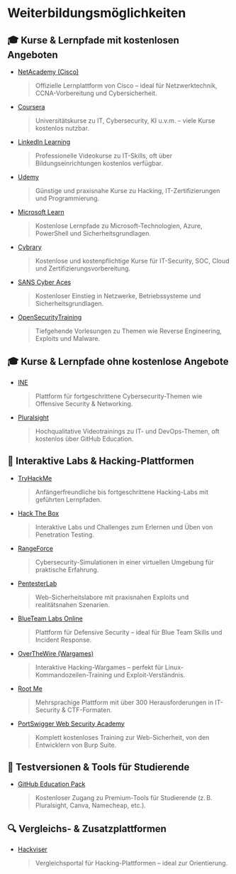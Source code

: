# Weiterbildungsmöglichkeiten 

## 🎓 Kurse & Lernpfade mit kostenlosen Angeboten

- [NetAcademy (Cisco)](https://www.netacad.com)  
  > Offizielle Lernplattform von Cisco – ideal für Netzwerktechnik, CCNA-Vorbereitung und Cybersicherheit.

- [Coursera](https://www.coursera.org)  
  > Universitätskurse zu IT, Cybersecurity, KI u.v.m. – viele Kurse kostenlos nutzbar.

- [LinkedIn Learning](https://www.linkedin.com/learning)  
  > Professionelle Videokurse zu IT-Skills, oft über Bildungseinrichtungen kostenlos verfügbar.

- [Udemy](https://www.udemy.com)  
  > Günstige und praxisnahe Kurse zu Hacking, IT-Zertifizierungen und Programmierung.

- [Microsoft Learn](https://learn.microsoft.com)  
  > Kostenlose Lernpfade zu Microsoft-Technologien, Azure, PowerShell und Sicherheitsgrundlagen.

- [Cybrary](https://www.cybrary.it)  
  > Kostenlose und kostenpflichtige Kurse für IT-Security, SOC, Cloud und Zertifizierungsvorbereitung.

- [SANS Cyber Aces](https://www.cyberaces.org)  
  > Kostenloser Einstieg in Netzwerke, Betriebssysteme und Sicherheitsgrundlagen.

- [OpenSecurityTraining](https://opensecuritytraining.info)  
  > Tiefgehende Vorlesungen zu Themen wie Reverse Engineering, Exploits und Malware.

## 🎓 Kurse & Lernpfade __ohne__ kostenlose Angebote

- [INE](https://ine.com)  
  > Plattform für fortgeschrittene Cybersecurity-Themen wie Offensive Security & Networking.

- [Pluralsight](https://www.pluralsight.com)  
  > Hochqualitative Videotrainings zu IT- und DevOps-Themen, oft kostenlos über GitHub Education.

## 🧪 Interaktive Labs & Hacking-Plattformen

- [TryHackMe](https://tryhackme.com)  
  > Anfängerfreundliche bis fortgeschrittene Hacking-Labs mit geführten Lernpfaden.

- [Hack The Box](https://www.hackthebox.com)  
  > Interaktive Labs und Challenges zum Erlernen und Üben von Penetration Testing.

- [RangeForce](https://www.rangeforce.com)  
  > Cybersecurity-Simulationen in einer virtuellen Umgebung für praktische Erfahrung.

- [PentesterLab](https://pentesterlab.com)  
  > Web-Sicherheitslabore mit praxisnahen Exploits und realitätsnahen Szenarien.

- [BlueTeam Labs Online](https://blueteamlabs.online)  
  > Plattform für Defensive Security – ideal für Blue Team Skills und Incident Response.

- [OverTheWire (Wargames)](https://overthewire.org/wargames)  
  > Interaktive Hacking-Wargames – perfekt für Linux-Kommandozeilen-Training und Exploit-Verständnis.

- [Root Me](https://www.root-me.org)  
  > Mehrsprachige Plattform mit über 300 Herausforderungen in IT-Security & CTF-Formaten.

- [PortSwigger Web Security Academy](https://portswigger.net/web-security)  
  > Komplett kostenloses Training zur Web-Sicherheit, von den Entwicklern von Burp Suite.


## 🧰 Testversionen & Tools für Studierende

- [GitHub Education Pack](https://education.github.com/pack)  
  > Kostenloser Zugang zu Premium-Tools für Studierende (z. B. Pluralsight, Canva, Namecheap, etc.).


## 🔍 Vergleichs- & Zusatzplattformen

- [Hackviser](https://hackviser.com)  
  > Vergleichsportal für Hacking-Plattformen – ideal zur Orientierung.
